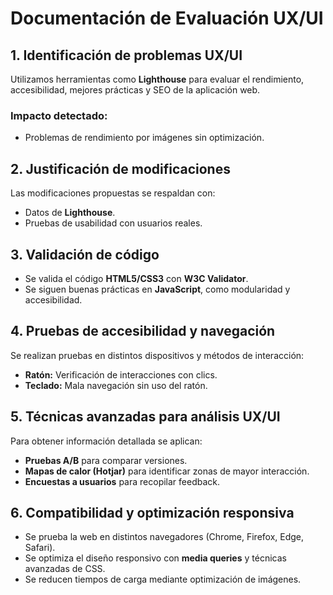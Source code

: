 # Documentación de Evaluación UX/UI

## 1. Identificación de problemas UX/UI

Utilizamos herramientas como **Lighthouse** para evaluar el rendimiento, accesibilidad, mejores prácticas y SEO de la aplicación web. 

### Impacto detectado:
- Problemas de rendimiento por imágenes sin optimización.

## 2. Justificación de modificaciones

Las modificaciones propuestas se respaldan con:
- Datos de **Lighthouse**.
- Pruebas de usabilidad con usuarios reales.

## 3. Validación de código

- Se valida el código **HTML5/CSS3** con **W3C Validator**.
- Se siguen buenas prácticas en **JavaScript**, como modularidad y accesibilidad.

## 4. Pruebas de accesibilidad y navegación

Se realizan pruebas en distintos dispositivos y métodos de interacción:
- **Ratón:** Verificación de interacciones con clics.
- **Teclado:** Mala navegación sin uso del ratón.

## 5. Técnicas avanzadas para análisis UX/UI

Para obtener información detallada se aplican:
- **Pruebas A/B** para comparar versiones.
- **Mapas de calor (Hotjar)** para identificar zonas de mayor interacción.
- **Encuestas a usuarios** para recopilar feedback.

## 6. Compatibilidad y optimización responsiva

- Se prueba la web en distintos navegadores (Chrome, Firefox, Edge, Safari).
- Se optimiza el diseño responsivo con **media queries** y técnicas avanzadas de CSS.
- Se reducen tiempos de carga mediante optimización de imágenes.
